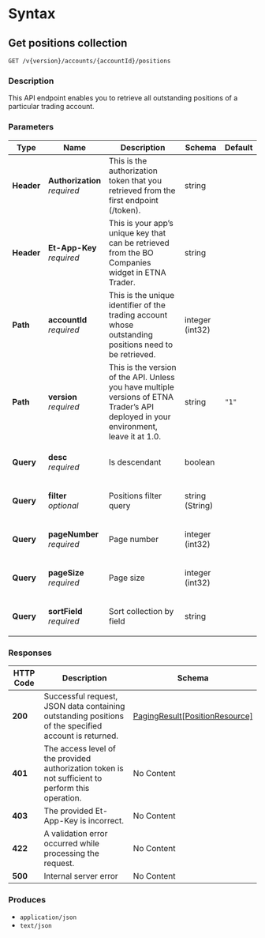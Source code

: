 # Syntax

## Get positions collection

```
GET /v{version}/accounts/{accountId}/positions
```

### Description

This API endpoint enables you to retrieve all outstanding positions of a particular trading account.

### Parameters

| Type       | Name                                                         | Description                                                                                                                           | Schema          | Default |
| ---------- | ------------------------------------------------------------ | ------------------------------------------------------------------------------------------------------------------------------------- | --------------- | ------- |
| **Header** | <p><strong>Authorization</strong>  <br><em>required</em></p> | This is the authorization token that you retrieved from the first endpoint (/token).                                                  | string          |         |
| **Header** | <p><strong>Et-App-Key</strong>  <br><em>required</em></p>    | This is your app’s unique key that can be retrieved from the BO Companies widget in ETNA Trader.                                      | string          |         |
| **Path**   | <p><strong>accountId</strong>  <br><em>required</em></p>     | This is the unique identifier of the trading account whose outstanding positions need to be retrieved.                                | integer (int32) |         |
| **Path**   | <p><strong>version</strong>  <br><em>required</em></p>       | This is the version of the API. Unless you have multiple versions of ETNA Trader’s API deployed in your environment, leave it at 1.0. | string          | `"1"`   |
| **Query**  | <p><strong>desc</strong>  <br><em>required</em></p>          | Is descendant                                                                                                                         | boolean         |         |
| **Query**  | <p><strong>filter</strong>  <br><em>optional</em></p>        | Positions filter query                                                                                                                | string (String) |         |
| **Query**  | <p><strong>pageNumber</strong>  <br><em>required</em></p>    | Page number                                                                                                                           | integer (int32) |         |
| **Query**  | <p><strong>pageSize</strong>  <br><em>required</em></p>      | Page size                                                                                                                             | integer (int32) |         |
| **Query**  | <p><strong>sortField</strong>  <br><em>required</em></p>     | Sort collection by field                                                                                                              | string          |         |

### Responses

| HTTP Code | Description                                                                                          | Schema                                                                                       |
| --------- | ---------------------------------------------------------------------------------------------------- | -------------------------------------------------------------------------------------------- |
| **200**   | Successful request, JSON data containing outstanding positions of the specified account is returned. | [PagingResult\[PositionResource\]](positions\_getpositions.md#pagingresult-positionresource) |
| **401**   | The access level of the provided authorization token is not sufficient to perform this operation.    | No Content                                                                                   |
| **403**   | The provided Et-App-Key is incorrect.                                                                | No Content                                                                                   |
| **422**   | A validation error occurred while processing the request.                                            | No Content                                                                                   |
| **500**   | Internal server error                                                                                | No Content                                                                                   |

### Produces

* `application/json`
* `text/json`
